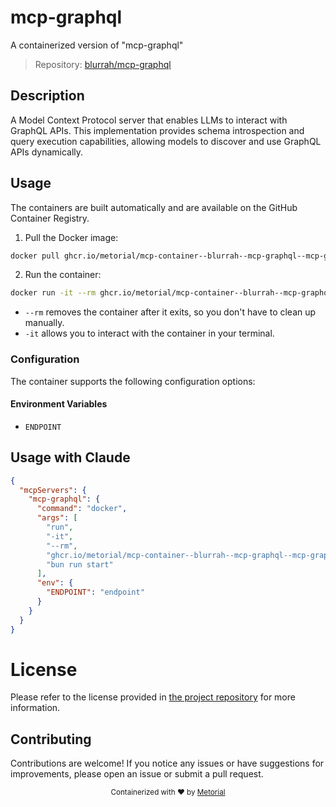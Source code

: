 
# mcp-graphql

A containerized version of "mcp-graphql"

> Repository: [blurrah/mcp-graphql](https://github.com/blurrah/mcp-graphql)

## Description

A Model Context Protocol server that enables LLMs to interact with GraphQL APIs. This implementation provides schema introspection and query execution capabilities, allowing models to discover and use GraphQL APIs dynamically.


## Usage

The containers are built automatically and are available on the GitHub Container Registry.

1. Pull the Docker image:

```bash
docker pull ghcr.io/metorial/mcp-container--blurrah--mcp-graphql--mcp-graphql
```

2. Run the container:

```bash
docker run -it --rm ghcr.io/metorial/mcp-container--blurrah--mcp-graphql--mcp-graphql 
```

- `--rm` removes the container after it exits, so you don't have to clean up manually.
- `-it` allows you to interact with the container in your terminal.


### Configuration

The container supports the following configuration options:




#### Environment Variables

- `ENDPOINT`




## Usage with Claude

```json
{
  "mcpServers": {
    "mcp-graphql": {
      "command": "docker",
      "args": [
        "run",
        "-it",
        "--rm",
        "ghcr.io/metorial/mcp-container--blurrah--mcp-graphql--mcp-graphql",
        "bun run start"
      ],
      "env": {
        "ENDPOINT": "endpoint"
      }
    }
  }
}
```

# License

Please refer to the license provided in [the project repository](https://github.com/blurrah/mcp-graphql) for more information.

## Contributing

Contributions are welcome! If you notice any issues or have suggestions for improvements, please open an issue or submit a pull request.

<div align="center">
  <sub>Containerized with ❤️ by <a href="https://metorial.com">Metorial</a></sub>
</div>
  